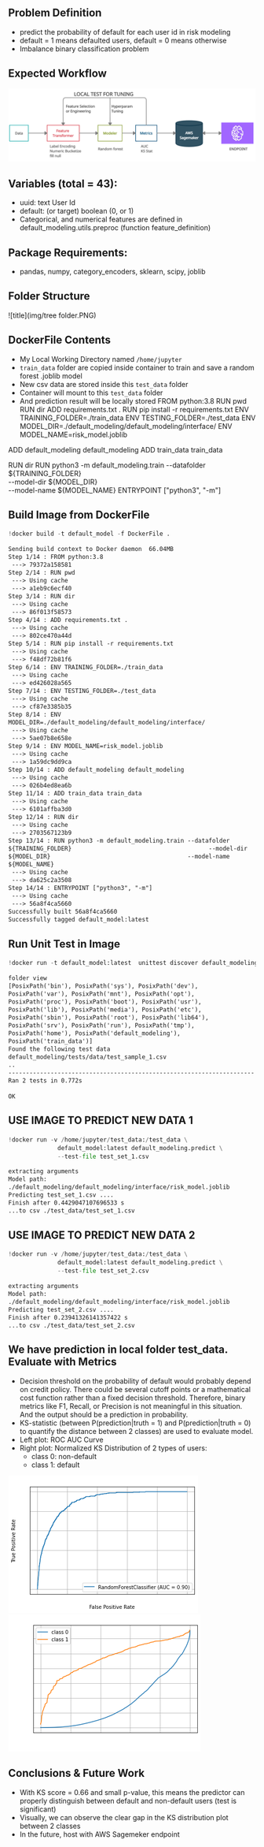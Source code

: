 ## Problem Definition

- predict the probability of default for each user id in risk modeling
- default = 1 means defaulted users, default = 0 means otherwise
- Imbalance binary classification problem

## Expected Workflow

![title](img/WorkFlow.png)

## Variables (total = 43):

- uuid: text User Id <br>
- default: (or target) boolean (0, or 1) <br>
- Categorical, and numerical features are defined in default_modeling.utils.preproc (function feature_definition)

## Package Requirements:
- pandas, numpy, category_encoders, sklearn, scipy, joblib

## Folder Structure

![title](img/tree folder.PNG)

## DockerFile Contents

- My Local Working Directory named `/home/jupyter`
- `train_data` folder are copied inside container to train and save a random forest .joblib model
- New csv data are stored inside this `test_data` folder
- Container will mount to this `test_data` folder
- And prediction result will be locally stored
FROM python:3.8
RUN pwd
RUN dir
ADD requirements.txt .
RUN pip install -r requirements.txt
ENV TRAINING_FOLDER=./train_data
ENV TESTING_FOLDER=./test_data
ENV MODEL_DIR=./default_modeling/default_modeling/interface/
ENV MODEL_NAME=risk_model.joblib

ADD default_modeling default_modeling
ADD train_data train_data

RUN dir
RUN python3 -m default_modeling.train --datafolder ${TRAINING_FOLDER} \
                                      --model-dir ${MODEL_DIR} \
                                      --model-name ${MODEL_NAME}
ENTRYPOINT ["python3", "-m"]
## Build Image from DockerFile


```python
!docker build -t default_model -f DockerFile .
```

    Sending build context to Docker daemon  66.04MB
    Step 1/14 : FROM python:3.8
     ---> 79372a158581
    Step 2/14 : RUN pwd
     ---> Using cache
     ---> a1eb9c6ecf40
    Step 3/14 : RUN dir
     ---> Using cache
     ---> 86f013f58573
    Step 4/14 : ADD requirements.txt .
     ---> Using cache
     ---> 802ce470a44d
    Step 5/14 : RUN pip install -r requirements.txt
     ---> Using cache
     ---> f48df72b81f6
    Step 6/14 : ENV TRAINING_FOLDER=./train_data
     ---> Using cache
     ---> ed426028a565
    Step 7/14 : ENV TESTING_FOLDER=./test_data
     ---> Using cache
     ---> cf87e3385b35
    Step 8/14 : ENV MODEL_DIR=./default_modeling/default_modeling/interface/
     ---> Using cache
     ---> 5ae07b8e658e
    Step 9/14 : ENV MODEL_NAME=risk_model.joblib
     ---> Using cache
     ---> 1a59dc9dd9ca
    Step 10/14 : ADD default_modeling default_modeling
     ---> Using cache
     ---> 026b4ed8ea6b
    Step 11/14 : ADD train_data train_data
     ---> Using cache
     ---> 6101affba3d0
    Step 12/14 : RUN dir
     ---> Using cache
     ---> 2703567123b9
    Step 13/14 : RUN python3 -m default_modeling.train --datafolder ${TRAINING_FOLDER}                                       --model-dir ${MODEL_DIR}                                       --model-name ${MODEL_NAME}
     ---> Using cache
     ---> da625c2a3508
    Step 14/14 : ENTRYPOINT ["python3", "-m"]
     ---> Using cache
     ---> 56a8f4ca5660
    Successfully built 56a8f4ca5660
    Successfully tagged default_model:latest


## Run Unit Test in Image


```python
!docker run -t default_model:latest  unittest discover default_modeling
```

    folder view
    [PosixPath('bin'), PosixPath('sys'), PosixPath('dev'), PosixPath('var'), PosixPath('mnt'), PosixPath('opt'), PosixPath('proc'), PosixPath('boot'), PosixPath('usr'), PosixPath('lib'), PosixPath('media'), PosixPath('etc'), PosixPath('sbin'), PosixPath('root'), PosixPath('lib64'), PosixPath('srv'), PosixPath('run'), PosixPath('tmp'), PosixPath('home'), PosixPath('default_modeling'), PosixPath('train_data')]
    Found the following test data
    default_modeling/tests/data/test_sample_1.csv
    ..
    ----------------------------------------------------------------------
    Ran 2 tests in 0.772s
    
    OK


## USE IMAGE TO PREDICT NEW DATA 1


```python
!docker run -v /home/jupyter/test_data:/test_data \
              default_model:latest default_modeling.predict \
              --test-file test_set_1.csv
```

    extracting arguments
    Model path: ./default_modeling/default_modeling/interface/risk_model.joblib
    Predicting test_set_1.csv ....
    Finish after 0.4429047107696533 s
    ...to csv ./test_data/test_set_1.csv

## USE IMAGE TO PREDICT NEW DATA 2

```python
!docker run -v /home/jupyter/test_data:/test_data \
              default_model:latest default_modeling.predict \
              --test-file test_set_2.csv
```

    extracting arguments
    Model path: ./default_modeling/default_modeling/interface/risk_model.joblib
    Predicting test_set_2.csv ....
    Finish after 0.23941326141357422 s
    ...to csv ./test_data/test_set_2.csv


## We have prediction in local folder test_data. Evaluate with Metrics

- Decision threshold on the probability of default would probably depend on credit policy. There could be several cutoff points or a mathematical cost function rather than a fixed decision threshold. Therefore, binary metrics like F1, Recall, or Precision is not meaningful in this situation. And the output should be a prediction in probability.
- KS-statistic (between P(prediction|truth = 1) and P(prediction|truth = 0) to quantify the distance between 2 classes) are used to evaluate model.
- Left plot: ROC AUC Curve
- Right plot: Normalized KS Distribution of 2 types of users:
  * class 0: non-default
  * class 1: default

![alt](img/AUC.png) ![alt](img/KS_Curve.png)

## Conclusions & Future Work

- With KS score = 0.66 and small p-value, this means the predictor can properly distinguish between default and non-default users (test is significant)
- Visually, we can observe the clear gap in the KS distribution plot between 2 classes
- In the future, host with AWS Sagemeker endpoint
